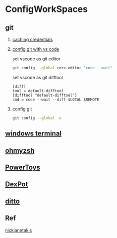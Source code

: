 # ConfigWorkSpaces

## git

1. [caching credentials](https://docs.github.com/en/free-pro-team@latest/github/using-git/caching-your-github-credentials-in-git)

2. [config git with vs code](https://code.visualstudio.com/docs/editor/versioncontrol)  

    set vscode as git editor

    ```bash
    git config --global core.editor "code --wait"

    ```

    set vscode as git difftool
    ```
    [diff]
    tool = default-difftool
    [difftool "default-difftool"]
    cmd = code --wait --diff $LOCAL $REMOTE
    ```
3. config git
   ```bash
   git config --global -e
   ```

## [windows terminal  ](https://github.com/microsoft/terminal) 
## [ohmyzsh](https://github.com/ohmyzsh)

## [PowerToys](https://github.com/microsoft/PowerToys)

## [DexPot](https://dexpot.de/?id=dexpot)

## [ditto](https://ditto-cp.sourceforge.io/)

## Ref
[nickjanetakis](https://nickjanetakis.com/blog/the-tools-i-use)